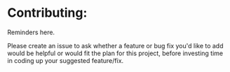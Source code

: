 # Contributing:

Reminders here.

Please create an issue to ask whether a feature or bug fix you'd like to add would be helpful or would fit the plan for this project, before investing time in coding up your suggested feature/fix.

